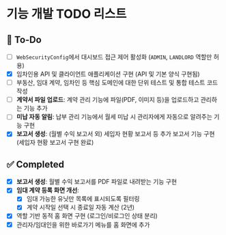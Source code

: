 # 기능 개발 TODO 리스트

## 🚧 To-Do

- [ ] `WebSecurityConfig`에서 대시보드 접근 제어 활성화 (`ADMIN`, `LANDLORD` 역할만 허용)
- [x] 임차인용 API 및 클라이언트 애플리케이션 구현 (API 및 기본 양식 구현됨)
- [ ] 부동산, 임대 계약, 임차인 등 핵심 도메인에 대한 단위 테스트 및 통합 테스트 코드 작성
- [ ] **계약서 파일 업로드**: 계약 관리 기능에 파일(PDF, 이미지 등)을 업로드하고 관리하는 기능 추가
- [ ] **미납 자동 알림**: 납부 관리 기능에서 월세 미납 시 관리자에게 자동으로 알려주는 기능 구현
- [x] **보고서 생성**: (월별 수익 보고서 외) 세입자 현황 보고서 등 추가 보고서 기능 구현 (세입자 현황 보고서 구현 완료)

## ✅ Completed

- [x] **보고서 생성**: 월별 수익 보고서를 PDF 파일로 내려받는 기능 구현
- [x] **임대 계약 등록 화면 개선**:
    - [x] 임대 가능한 유닛만 목록에 표시되도록 필터링
    - [x] 계약 시작일 선택 시 종료일 자동 계산 (2년)
- [x] 역할 기반 동적 홈 화면 구현 (로그인/비로그인 상태 분리)
- [x] 관리자/임대인을 위한 바로가기 메뉴를 홈 화면에 추가
